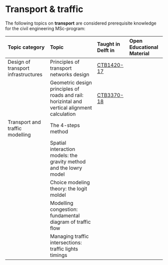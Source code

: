 # Transport & traffic

The following topics on **transport** are considered prerequisite knowledge for the civil engineering MSc-program:

|Topic category|Topic   |Taught in Delft in  | Open Educational Material |
|:------|:--------|:------------------|:---------------------------|
| Design of transport infrastructures      | Principles of transport networks design    | [CTB1420-17](https://studiegids.tudelft.nl/a101_displayCourse.do?course_id=62037)   |
|                      | Geometric design principles of roads and rail: horizintal and vertical alignment calculation                                                                                                            |[CTB3370-18](https://studiegids.tudelft.nl/a101_displayCourse.do?course_id=61902)                                 |
| Transport and traffic modelling                   | The 4-steps method                                                                                                            |                                 |
|                    | Spatial interaction models: the gravity method and the lowry model                                                                                                           |                                 |
|                   | Choice modeling theory: the logit moldel                                                                                                            |                                 |
|                   | Modelling congestion: fundamental diagram of traffic flow                                                                                                            |                                 |
|    | Managing traffic intersections: traffic lights timings                                                                                                          |                                 |

